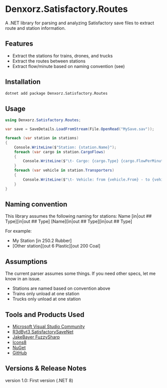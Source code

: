 # Denxorz.Satisfactory.Routes

A .NET library for parsing and analyzing Satisfactory save files to extract route and station information.

## Features

- Extract the stations for trains, drones, and trucks
- Extract the routes between stations
- Extract flow/minute based on naming convention (see)

## Installation

```bash
dotnet add package Denxorz.Satisfactory.Routes
```

## Usage

```csharp
using Denxorz.Satisfactory.Routes;

var save = SaveDetails.LoadFromStream(File.OpenRead("MySave.sav"));

foreach (var station in stations)
{
    Console.WriteLine($"Station: {station.Name}");
    foreach (var cargo in station.CargoFlows)
    {
        Console.WriteLine($"\t- Cargo: {cargo.Type} {cargo.FlowPerMinute}");
    }
    foreach (var vehicle in station.Transporters)
    {
        Console.WriteLine($"\t- Vehicle: from {vehicle.From} - to {vehicle.To}");
    }
}
```

## Naming convention

This library assumes the following naming for stations:
Name [in|out ## Type][in|out ## Type]
[Name][in|out ## Type][in|out ## Type]

For example:

- My Station [in 250.2 Rubber]
- [Other station][out 6 Plastic][out 200 Coal]

## Assumptions

The current parser assumes some things. If you need other specs, let me know in an issue.

- Stations are named based on convention above
- Trains only unload at one station
- Trucks only unload at one station

## Tools and Products Used

* [Microsoft Visual Studio Community](https://www.visualstudio.com)
* [R3dByt3 SatisfactorySaveNet](https://github.com/R3dByt3/SatisfactorySaveNet)
* [JakeBayer FuzzySharp](https://github.com/JakeBayer/FuzzySharp)
* [Icons8](https://icons8.com/)
* [NuGet](https://www.nuget.org/)
* [GitHub](https://github.com/)


## Versions & Release Notes

version 1.0: First version (.NET 8)
